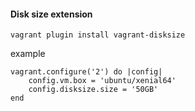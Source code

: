 #### Disk size extension
```text
vagrant plugin install vagrant-disksize
```
example
```text
vagrant.configure('2') do |config|
    config.vm.box = 'ubuntu/xenial64'
    config.disksize.size = '50GB'
end
```